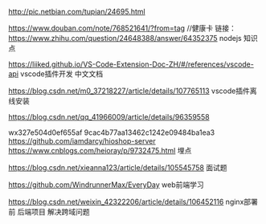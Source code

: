 
http://pic.netbian.com/tupian/24695.html

https://www.douban.com/note/768521641/?from=tag //健康卡
链接：https://www.zhihu.com/question/24648388/answer/64352375 nodejs 知识点


https://liiked.github.io/VS-Code-Extension-Doc-ZH/#/references/vscode-api  vscode插件开发 中文文档

 https://blog.csdn.net/m0_37218227/article/details/107765113  vscode插件离线安装

https://blog.csdn.net/qq_41966009/article/details/96359558

wx327e504d0ef655af
9cac4b77aa13462c1242e09484ba1ea3
https://github.com/iamdarcy/hioshop-server
https://www.cnblogs.com/heioray/p/9732475.html 埋点


https://blog.csdn.net/xieanna123/article/details/105545758 面试题

https://github.com/WindrunnerMax/EveryDay web前端学习

https://blog.csdn.net/weixin_42322206/article/details/106452116 nginx部署前 后端项目 解决跨域问题